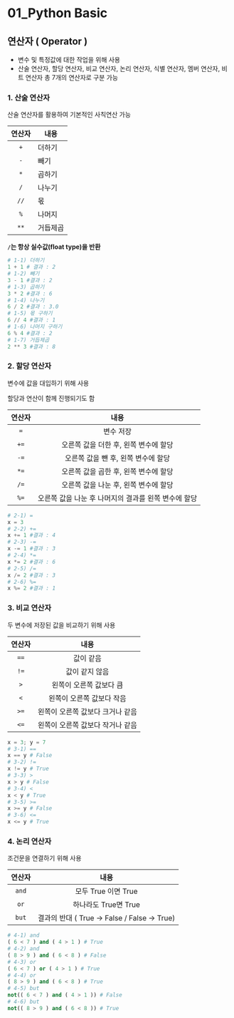# 01_Python Basic

## 연산자 ( Operator )

- 변수 및 특정값에 대한 작업을 위해 사용
- 산술 연산자, 할당 연산자, 비교 연산자, 논리 연산자, 식별 연산자, 멤버 연산자, 비트 연산자 총 7개의 연산자로 구분 가능

### 1.  산술 연산자

산술 연산자를 활용하여 기본적인 사칙연산 가능

| 연산자 | 내용     |
| :----: | -------- |
|   `+`    | 더하기   |
|   `-`    | 빼기     |
|   `*`    | 곱하기   |
|   `/`    | 나누기   |
|   `//`   | 몫       |
|   `%`    | 나머지   |
|   `**`   | 거듭제곱 |

**`/`는 항상 실수값(float type)을 반환**

```python
# 1-1) 더하기 
1 + 1 # 결과 : 2
# 1-2) 빼기
3 - 1 #결과 : 2
# 1-3) 곱하기
3 * 2 #결과 : 6
# 1-4) 나누기
6 / 2 #결과 : 3.0
# 1-5) 몫 구하기
6 // 4 #결과 : 1
# 1-6) 나머지 구하기
6 % 4 #결과 : 2
# 1-7) 거듭제곱
2 ** 3 #결과 : 8
```

### 2.  할당 연산자

변수에 값을 대입하기 위해 사용

할당과 연산이 함께 진행되기도 함

| 연산자 | 내용                                                 |
| :----: | :--------------------------------------------------: |
| `=`      | 변수 저장                                            |
| `+=`     | 오른쪽 값을 더한 후, 왼쪽 변수에 할당                |
| `-=`     | 오른쪽 값을 뺀 후, 왼쪽 변수에 할당                  |
| `*=`     | 오른쪽 값을 곱한 후, 왼쪽 변수에 할당                |
| `/=`     | 오른쪽 값을 나눈 후, 왼쪽 변수에 할당                |
| `%=`     | 오른쪽 값을 나눈 후 나머지의 결과를 왼쪽 변수에 할당 |



```python
# 2-1) = 
x = 3
# 2-2) +=
x += 1 #결과 : 4
# 2-3) -=
x -= 1 #결과 : 3
# 2-4) *=
x *= 2 #결과 : 6
# 2-5) /=
x /= 2 #결과 : 3
# 2-6) %=
x %= 2 #결과 : 1
```

 ### 3. 비교 연산자

 두 변수에 저장된 값을 비교하기 위해 사용

| 연산자 | 내용                                                 |
| :----: | :--------------------------------------------------: |
| `==`      | 값이 같음                                            |
| `!=`     | 값이 같지 않음                |
| `>`     | 왼쪽이 오른쪽 값보다 큼                  |
| `<`     | 왼쪽이 오른쪽 값보다 작음                |
| `>=`     | 왼쪽이 오른쪽 값보다 크거나 같음                |
| `<=`     | 왼쪽이 오른쪽 값보다 작거나 같음 |

```python
x = 3; y = 7
# 3-1) == 
x == y # False
# 3-2) != 
x != y # True
# 3-3) >
x > y # False
# 3-4) <
x < y # True
# 3-5) >=
x >= y # False
# 3-6) <=
x <= y # True
```

### 4. 논리 연산자

조건문을 연결하기 위해 사용

| 연산자 | 내용                                                 |
| :----: | :--------------------------------------------------: |
| `and`      | 모두 True 이면 True                                            |
| `or`     | 하나라도 True면 True                |
| `but`     | 결과의 반대 ( True -> False / False -> True)                  |

```python
# 4-1) and
( 6 < 7 ) and ( 4 > 1 ) # True
# 4-2) and
( 8 > 9 ) and ( 6 < 8 ) # False
# 4-3) or
( 6 < 7 ) or ( 4 > 1 ) # True
# 4-4) or
( 8 > 9 ) and ( 6 < 8 ) # True
# 4-5) but
not(( 6 < 7 ) and ( 4 > 1 )) # False
# 4-6) but
not(( 8 > 9 ) and ( 6 < 8 )) # True
```
